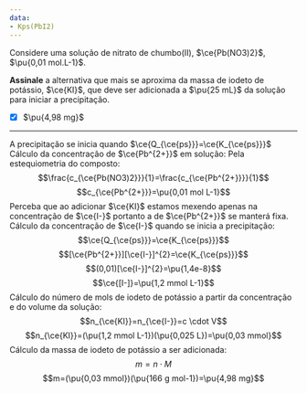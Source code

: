 ```yaml
---
data:
- Kps(PbI2)
---
```


Considere uma solução de nitrato de chumbo(II), $\ce{Pb(NO3)2}$, $\pu{0,01 mol.L-1}$.

**Assinale** a alternativa que mais se aproxima da massa de iodeto de potássio, $\ce{KI}$, que deve ser adicionada a $\pu{25 mL}$ da solução para iniciar a precipitação.

- [x] $\pu{4,98 mg}$


---

A precipitação se inicia quando $\ce{Q_{\ce{ps}}}=\ce{K_{\ce{ps}}}$
Cálculo da concentração de $\ce{Pb^{2+}}$ em solução:
Pela estequiometria do composto:
$$\frac{c_{\ce{Pb(NO3)2}}}{1}=\frac{c_{\ce{Pb^{2+}}}}{1}$$
$$c_{\ce{Pb^{2+}}}=\pu{0,01 mol L-1}$$
Perceba que ao adicionar $\ce{KI}$ estamos mexendo apenas na concentração de $\ce{I-}$ portanto a de $\ce{Pb^{2+}}$ se manterá fixa.
Cálculo da concentração de $\ce{I-}$ quando se inicia a precipitação:
$$\ce{Q_{\ce{ps}}}=\ce{K_{\ce{ps}}}$$
$$[\ce{Pb^{2+}}][\ce{I-}]^{2}=\ce{K_{\ce{ps}}}$$
$$(0,01)[\ce{I-}]^{2}=\pu{1,4e-8}$$
$$\ce{[I-]}=\pu{1,2 mmol L-1}$$
Cálculo do número de mols de iodeto de potássio a partir da concentração e do volume da solução:
$$n_{\ce{KI}}=n_{\ce{I-}}=c \cdot V$$
$$n_{\ce{KI}}=(\pu{1,2  mmol L-1})(\pu{0,025 L})=\pu{0,03 mmol}$$
Cálculo da massa de iodeto de potássio a ser adicionada:
$$m= n \cdot M$$
$$m=(\pu{0,03 mmol})(\pu{166 g mol-1})=\pu{4,98 mg}$$
